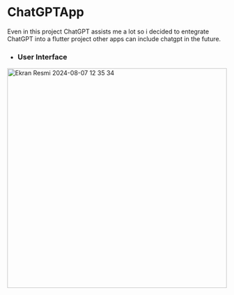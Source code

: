 # ChatGPTApp

Even in this project ChatGPT assists me a lot so i decided to entegrate ChatGPT into a flutter project other apps can include chatgpt in the future.
- ### User Interface
<img width="504" alt="Ekran Resmi 2024-08-07 12 35 34" src="https://github.com/user-attachments/assets/59cbaa39-51df-474d-a075-5c9531379bda">
